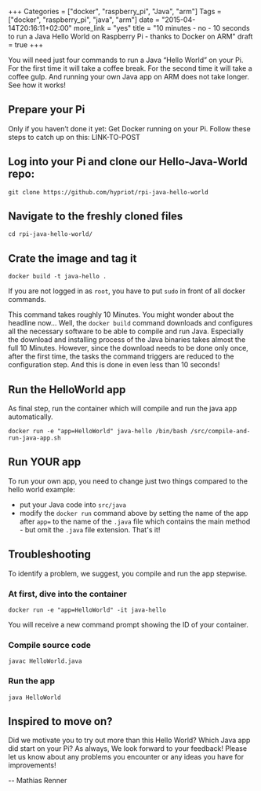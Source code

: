 +++
Categories = ["docker", "raspberry_pi", "Java", "arm"]
Tags = ["docker", "raspberry_pi", "java", "arm"]
date = "2015-04-14T20:16:11+02:00"
more_link = "yes"
title = "10 minutes - no - 10 seconds to run a Java Hello World on Raspberry Pi - thanks to Docker on ARM"
draft = true
+++

You will need just four commands to run a Java “Hello World” on your Pi. For the first time it will take a coffee break. For the second time it will take a coffee gulp.
And running your own Java app on ARM does not take longer. See how it works!

<!--more-->

## Prepare your Pi

Only if you haven’t done it yet: Get Docker running on your Pi. Follow these steps to catch up on this:
LINK-TO-POST

## Log into your Pi and clone our Hello-Java-World repo:

```
git clone https://github.com/hypriot/rpi-java-hello-world
```

## Navigate to the freshly cloned files
```
cd rpi-java-hello-world/
```

## Crate the image and tag it
```
docker build -t java-hello .
```

If you are not logged in as `root`, you have to put `sudo` in front of all docker commands.

This command takes roughly 10 Minutes. You might wonder about the headline now... Well, the `docker build` command downloads and configures all the necessary software to be able to compile and run Java. Especially the download and installing process of the Java binaries takes almost the full 10 Minutes.
However, since the download needs to be done only once, after the first time, the tasks the command triggers are reduced to the configuration step. And this is done in even less than 10 seconds!

## Run the HelloWorld app
As final step, run the container which will compile and run the java app automatically.

```
docker run -e "app=HelloWorld" java-hello /bin/bash /src/compile-and-run-java-app.sh
```

## Run YOUR app
To run your own app, you need to change just two things compared to the hello world example:

   - put your Java code into `src/java`
   - modify the `docker run` command above by setting the name of the app after `app=` to the name of the `.java` file which contains the main method - but omit the `.java` file extension. That's it!


## Troubleshooting
To identify a problem, we suggest, you compile and run the app stepwise.

### At first, dive into the container
```
docker run -e "app=HelloWorld" -it java-hello
```

You will receive a new command prompt showing the ID of your container.

### Compile source code
```
javac HelloWorld.java
```

### Run the app
```
java HelloWorld  
```


## Inspired to move on?
Did we motivate you to try out more than this Hello World? Which Java app did start on your Pi? As always, We look forward to your feedback! Please let us know about any problems you encounter or any ideas you have for improvements!


-- Mathias Renner
